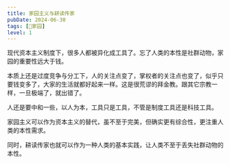 ```yaml
---
title: 家园主义与耕读传家
pubDate: 2024-06-30
tags: [🏡家园]
level: 1
---
```


现代资本主义制度下，很多人都被异化成工具了。忘了人类的本性是社群动物，家园的重要性远大于钱。

本质上还是过度竞争与分工下，人的关注点变了，掌权者的关注点也变了，似乎只要钱变多了，大家的生活就都好起来一样。这是很荒谬的拜金教。跟其它宗教一样，一旦极端了，就出错了。

人还是要中和一些，以人为本，工具只是工具，不管是制度工具还是科技工具。

家园主义可以作为资本主义的替代，虽不至于完美，但确实更有综合性，更注重人类的本性需求。

同时，耕读传家也就可以作为一种人类的基本实践，让人类不至于丢失社群动物的本性。
